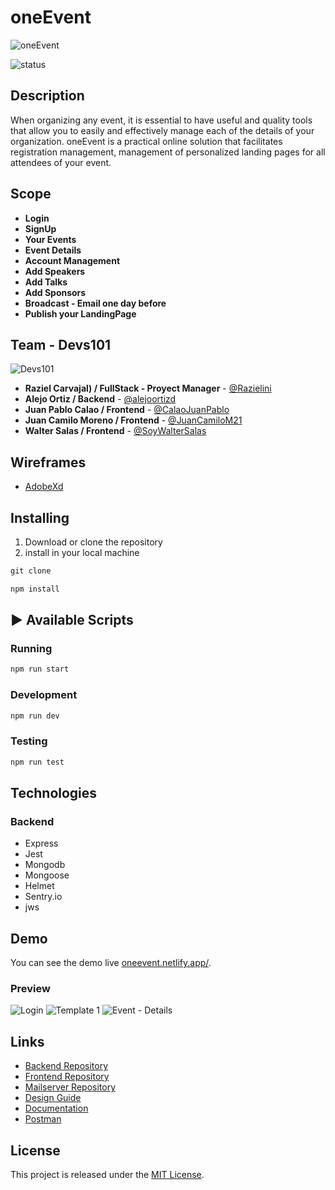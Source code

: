 # oneEvent

![oneEvent](https://user-images.githubusercontent.com/8493442/91677131-7648c380-eb07-11ea-9907-79c7aa846dac.png)

![status](https://img.shields.io/badge/STATUS-In%20Progress-yellow)


## Description
When organizing any event, it is essential to have useful and quality tools that allow you to easily and effectively manage each of the details of your organization. oneEvent is a practical online solution that facilitates registration management, management of personalized landing pages for all attendees of your event.


## Scope
- **Login**
- **SignUp**
- **Your Events**
- **Event Details**
- **Account Management**
- **Add Speakers**
- **Add Talks**
- **Add Sponsors**
- **Broadcast - Email one day before**
- **Publish your LandingPage**


## Team - Devs101
![Devs101](https://user-images.githubusercontent.com/8493442/91677134-78128700-eb07-11ea-9653-9fb64adf5f8a.png)
- **Raziel Carvajal)  /  FullStack - Proyect Manager**  - [@Razielini](https://twitter.com/Razielini)
- **Alejo Ortiz  /  Backend**  - [@alejoortizd](https://twitter.com/alejoortizd)
- **Juan Pablo Calao  /  Frontend**  - [@CalaoJuanPablo](https://twitter.com/CalaoJuanPablo)
- **Juan Camilo Moreno  /  Frontend**  - [@JuanCamiloM21](https://twitter.com/JuanCamiloM21)
- **Walter Salas  /  Frontend**  - [@SoyWalterSalas](https://twitter.com/SoyWalterSalas)



## Wireframes

- [AdobeXd](https://xd.adobe.com/view/e955008a-2a0c-42c1-a1b1-c6f05a68f595-bc06/)


## Installing

1. Download or clone the repository
2. install in your local machine

```jsx
git clone
```
```jsx
npm install
```
## ▶️ Available Scripts

### Running
```jsx
npm run start
```

### Development
```jsx
npm run dev
```

### Testing
```jsx
npm run test
```

## Technologies

### Backend
- Express
- Jest
- Mongodb
- Mongoose
- Helmet
- Sentry.io
- jws

## Demo
You can see the demo live [oneevent.netlify.app/]().

### Preview
![Login](https://user-images.githubusercontent.com/8493442/91676032-13096200-eb04-11ea-91b0-44992b340bd0.png)
![Template 1](https://user-images.githubusercontent.com/8493442/91676036-17357f80-eb04-11ea-8daa-c9a8a8a6be83.png)
![Event - Details](https://user-images.githubusercontent.com/8493442/91676052-26b4c880-eb04-11ea-9bca-6e8fefc486b7.png)


## Links

- [Backend Repository](https://github.com/Devs-101/backend.git)
- [Frontend Repository](https://github.com/Devs-101/frontend.git)
- [Mailserver Repository](https://github.com/Devs-101/Email-server.git)
- [Design Guide](https://xd.adobe.com/view/e955008a-2a0c-42c1-a1b1-c6f05a68f595-bc06/)
- [Documentation](https://www.notion.so/Devs-101-db477bd1b09741e9885381025d681ad4)
- [Postman](https://documenter.getpostman.com/view/5657909/TVCY6C5f)


## License

This project is released under the [MIT License](https://opensource.org/licenses/MIT).
